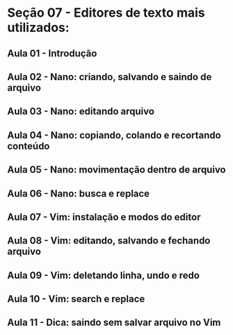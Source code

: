 # Seção 07 - Editores de texto mais utilizados:

## Aula 01 - Introdução

## Aula 02 - Nano: criando, salvando e saindo de arquivo

## Aula 03 - Nano: editando arquivo

## Aula 04 - Nano: copiando, colando e recortando conteúdo

## Aula 05 - Nano: movimentação dentro de arquivo

## Aula 06 - Nano: busca e replace

## Aula 07 - Vim: instalação e modos do editor

## Aula 08 - Vim: editando, salvando e fechando arquivo

## Aula 09 - Vim: deletando linha, undo e redo

## Aula 10 - Vim: search e replace

## Aula 11 - Dica: saindo sem salvar arquivo no Vim
